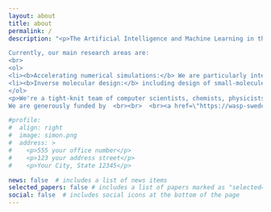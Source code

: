 ```yaml
---
layout: about
title: about
permalink: /
description: "<p>The Artificial Intelligence and Machine Learning in the Natural Sciences (AIMLeNS), based at the Data Science and AI division of the Computer Science and Engineering department at Chalmers University of Technology, Gothenburg, Sweden. <br> In the AIMLeNS lab, we are broadly interested in the interface of AI and Machine learning to the Natural Sciences.</p>

Currently, our main research areas are: 
<br> 
<ol> 
<li><b>Accelerating numerical simulations:</b> We are particularly interested in molecular simulations.</li> 
<li><b>Inverse molecular design:</b> including design of small-molecule therapeutics, biologics, vaccines, and antibodies.</li> 
</ol>
<p>We're a tight-knit team of computer scientists, chemists, physicists, and mathematicians working collaboratively. Our focus is on developing practical methods that blend traditional disciplines with modern machine learning and AI technologies to effectively address large-scale problems.</p>
We are generously funded by  <br><br>  <br><a href=\"https://wasp-sweden.org\"><img src=\"https://wasp-sweden.org/wp-content/themes/wasp/assets/img/logo.png\"></a><a href=\"https://www.chalmers.se/en/centres/wacqt/\"><img src=\"https://psolsson.github.io/assets/img/wacqt.png\"></a><br>"

#profile:
#  align: right
#  image: simon.png
#  address: >
#    <p>555 your office number</p>
#    <p>123 your address street</p>
#    <p>Your City, State 12345</p>

news: false  # includes a list of news items
selected_papers: false # includes a list of papers marked as "selected={true}"
social: false  # includes social icons at the bottom of the page
---
```



